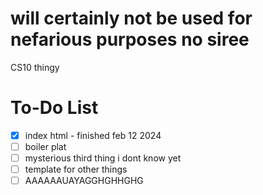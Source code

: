 # will certainly not be used for nefarious purposes no siree
CS10 thingy

# To-Do List
- [x] index html - finished feb 12 2024
- [ ] boiler plat
- [ ] mysterious third thing i dont know yet
- [ ] template for other things
- [ ] AAAAAAUAYAGGHGHHGHG
